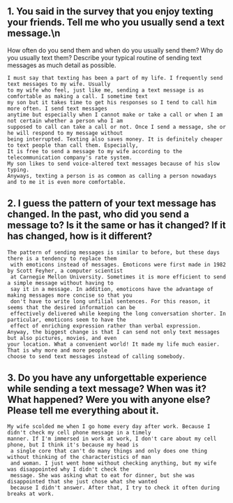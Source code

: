 ## 1. You said in the survey that you enjoy texting your friends. Tell me who you usually send a text message.\n 
How often do you send them and when do you usually send them? Why do you usually text them? Describe your typical routine of sending text messages as much detail as possible.
```
I must say that texting has been a part of my life. I frequently send text messages to my wife. Usually
to my wife who feel, just like me, sending a text message is as comfortable as making a call. I sometime text
my son but it takes time to get his responses so I tend to call him more often. I send text messages
anytime but especially when I cannot make or take a call or when I am not certain whether a person who I am
supposed to call can take a call or not. Once I send a message, she or he will respond to my message without
being interrupted. Texting also saves money. It is definitely cheaper to text people than call them. Especially,
It is free to send a message to my wife according to the telecommunication company's rate system.
My son likes to send voice-altered text messages because of his slow typing.
Anyways, texting a person is as common as calling a person nowadays and to me it is even more comfortable.
```

## 2. I guess the pattern of your text message has changed. In the past, who did you send a message to? Is it the same or has it changed? If it has changed, how is it different?
```
The pattern of sending messages is similar to before, but these days there is a tendency to replace them
 with emoticons instead of messages. Emoticons were first made in 1982 by Scott Feyher, a computer scientist
 at Carnegie Mellon University. Sometimes it is more efficient to send a simple message without having to 
 say it in a message. In addition, emoticons have the advantage of making messages more concise so that you
 don't have to write long unfilial sentences. For this reason, it seems that the desired information can be
 effectively delivered while keeping the long conversation shorter. In particular, emoticons seem to have the
 effect of enriching expression rather than verbal expression.
Anyway, the biggest change is that I can send not only text messages but also pictures, movies, and even
your location. What a convenient world! It made my life much easier. That is why more and more people
choose to send text messages instead of calling somebody.
```

## 3. Do you have any unforgettable experience while sending a text message? When was it? What happened? Were you with anyone else? Please tell me everything about it.

```
My wife scolded me when I go home every day after work. Because I didn't check my cell phone message in a timely
manner. If I'm immersed in work at work, I don't care about my cell phone, but I think it's because my head is
 a single core that can't do many things and only does one thing without thinking of the characteristics of man
 and woman. I just went home without checking anything, but my wife was disappointed why I didn't check the
 message. She was asking what to eat for dinner, but she was disappointed that she just chose what she wanted
 because I didn't answer. After that, I try to check it often during breaks at work.
 ```
